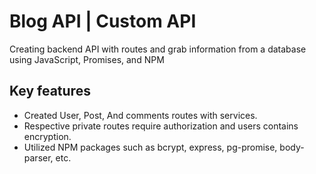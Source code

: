# Blog API | Custom API 
Creating backend API with routes and grab information from a database using JavaScript, Promises, and NPM

## Key features
* Created User, Post, And comments routes with services.
* Respective private routes require authorization and users contains encryption.
* Utilized NPM packages such as bcrypt, express, pg-promise, body-parser, etc.
